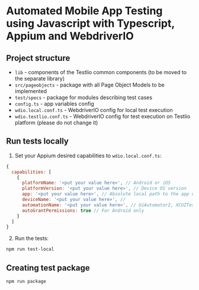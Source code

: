 # Automated Mobile App Testing using Javascript with Typescript, Appium and WebdriverIO

## Project structure
- `lib` - components of the Testlio common components (to be moved to the separate library)
- `src/pageobjects` - package with all Page Object Models to be implemented
- `test/specs` - package for modules describing test cases
- `config.ts` - app variables config
- `wdio.local.conf.ts` - WebdriverIO config for local test execution
- `wdio.testlio.conf.ts` - WebdriverIO config for test execution on Testlio platform (please do not change it)

## Run tests locally
1.  Set your Appium desired capabilities to `wdio.local.conf.ts`:
```js
{
  capabilities: [
    {
      platformName: '<put your value here>', // Android or iOS
      platformVersion: '<put your value here>', // Device OS version
      app: '<put your value here>', // Absolute local path to the app under test
      deviceName: '<put your value here>', // 
      automationName: '<put your value here>', // UiAutomator2, XCUITest or other
      autoGrantPermissions: true // For Android only
    }
  ]
}
```

2. Run the tests:
```bash 
npm run test-local
```

## Creating test package
```bash 
npm run package
```
